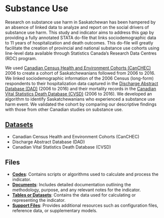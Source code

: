 # Substance Use

Research on substance use harm in Saskatchewan has been hampered by an absence of linked data to analyze and report on the social drivers of substance use harm. 
This study and indicator aims to address this gap by providing a fully annotated STATA do-file that links sociodemographic data to 11 years of hospitalization 
and death outcomes. This do-file will greatly facilitate the creation of provincial and national substance use cohorts using line-level data available
through Statistics Canada’s Research Data Centres (RDC) program.

We used [Canadian Census Health and Environment Cohorts (CanCHEC)](https://github.com/csdul/pre_beta_datasets/blob/main/README.md) 2006 to create a cohort of Saskatchewanians followed from 2006 to 2016. We linked
sociodemographic information of the 2006 Census (long-form) respondents to their hospitalization data captured in the 
[Discharge Abstract Database (DAD)](https://github.com/csdul/pre_beta_datasets/blob/main/README.md) (2006 to 2016) and their mortality records in the [Canadian Vital Statistics Death Database (CVSD)]((https://github.com/csdul/pre_beta_datasets/blob/main/README.md)) (2006 to
2016). We developed an algorithm to identify Saskatchewanians who experienced a substance use harm event. We validated the cohort by comparing our
descriptive findings with those from other Canadian studies on substance use.

## [Datasets](https://github.com/csdul/pre_beta_datasets)

- Canadian Census Health and Environment Cohorts (CanCHEC)
- Discharge Abstract Database (DAD)
- Canadian Vital Statistics Death Database (CVSD)

## Files

- [**Codes**](https://github.com/csdul/pre_beta_hub_individual/tree/main/substance_use/codes): Contains scripts or algorithms used to calculate and process the indicator.
- [**Documents**](https://drive.google.com/drive/folders/1DCPG9IyNNFLXegbh6hBhE90eaDQVswkj): Includes detailed documentation outlining the methodology, purpose, and any relevant notes for the indicator.
- [**Tables or Datasets**](https://drive.google.com/drive/folders/1RiHXA9Or-pVwXOVPjU90PsKyAK1wl8gc): Contains the data used for calculating or representing the indicator.
- [**Support Files**](https://drive.google.com/drive/folders/1XxqYgDLJJqMj9Qs0-LXys9AaoUX5pO4C): Provides additional resources such as configuration files, reference data, or 
  supplementary models.

